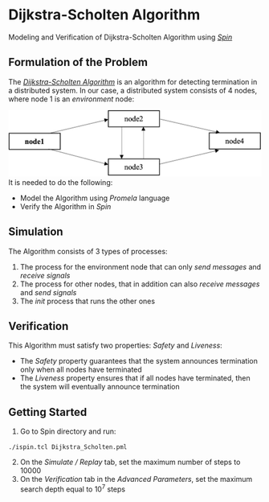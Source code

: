 # Dijkstra-Scholten Algorithm
Modeling and Verification of Dijkstra-Scholten Algorithm using [*Spin*](http://spinroot.com)

## Formulation of the Problem
The [*Dijkstra-Scholten Algorithm*](https://en.wikipedia.org/wiki/Dijkstra–Scholten_algorithm) is an algorithm for detecting termination in a distributed system.
In our case, a distributed system consists of 4 nodes, where node 1 is an *environment* node:

![](images/example.png)
It is needed to do the following:
* Model the Algorithm using *Promela* language
* Verify the Algorithm in *Spin*

## Simulation
The Algorithm consists of 3 types of processes:
1. The process for the environment node that can only *send messages* and *receive signals*
2. The process for other nodes, that in addition can also *receive messages* and *send signals*
3. The *init* process that runs the other ones

## Verification
This Algorithm must satisfy two properties: *Safety* and *Liveness*:
* The *Safety* property guarantees that the system announces termination only when all nodes have terminated
* The *Liveness* property ensures that if all nodes have terminated, then the system will eventually announce termination

## Getting Started
1. Go to Spin directory and run:
```
./ispin.tcl Dijkstra_Scholten.pml
```
2. On the *Simulate / Replay* tab, set the maximum number of steps to 10000
3. On the *Verification* tab in the *Advanced Parameters*, set the maximum search depth equal to 10<sup>7</sup> steps

